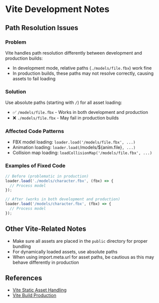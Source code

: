 # Vite Development Notes

## Path Resolution Issues

### Problem
Vite handles path resolution differently between development and production builds:
- In development mode, relative paths (`./models/file.fbx`) work fine
- In production builds, these paths may not resolve correctly, causing assets to fail loading

### Solution
Use absolute paths (starting with `/`) for all asset loading:
- ✅ `/models/file.fbx` - Works in both development and production
- ❌ `./models/file.fbx` - May fail in production builds

### Affected Code Patterns
- FBX model loading: `loader.load('/models/file.fbx', ...)`
- Animation loading: `loader.load(`/models/${anim.file}`, ...)`
- Collision map loading: `loadCollisionMap('/models/file.fbx', ...)`

### Examples of Fixed Code

```javascript
// Before (problematic in production)
loader.load('./models/character.fbx', (fbx) => {
  // Process model
});

// After (works in both development and production)
loader.load('/models/character.fbx', (fbx) => {
  // Process model
});
```

## Other Vite-Related Notes

- Make sure all assets are placed in the `public` directory for proper bundling
- For dynamically loaded assets, use absolute paths
- When using import.meta.url for asset paths, be cautious as this may behave differently in production

## References
- [Vite Static Asset Handling](https://vitejs.dev/guide/assets.html)
- [Vite Build Production](https://vitejs.dev/guide/build.html)

